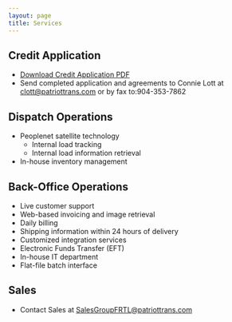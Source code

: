 ```yaml
---
layout: page
title: Services
---
```


## Credit Application

* [Download Credit Application PDF](uploads/Credit_Application_and_Guarantee.pdf)
* Send completed application and agreements to Connie Lott at [clott@patriottrans.com](clott@patriottrans.com?subject=Credit%20Application%20and%20Gurantee) or by fax to:904-353-7862

## Dispatch Operations

* Peoplenet satellite technology
	* Internal load tracking
	* Internal load information retrieval
* In-house inventory management

## Back-Office Operations

* Live customer support
* Web-based invoicing and image retrieval
* Daily billing
* Shipping information within 24 hours of delivery
* Customized integration services
* Electronic Funds Transfer (EFT)
* In-house IT department
* Flat-file batch interface

## Sales

* Contact Sales at [SalesGroupFRTL@patriottrans.com](SalesGroupFRTL@patriottrans.com)
